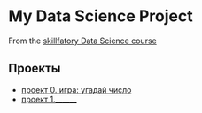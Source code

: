 # My Data Science Project
From the [skillfatory Data Science course](https://skillfactory.ru/data-scientist)

## Проекты

* [проект 0. игра: угадай число](https://github.com/evangelistafoxtrot/IDE.git)
* [проект 1.______](________)
